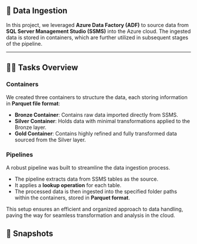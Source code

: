 ## 🚀 Data Ingestion  

In this project, we leveraged **Azure Data Factory (ADF)** to source data from **SQL Server Management Studio (SSMS)** into the Azure cloud. The ingested data is stored in containers, which are further utilized in subsequent stages of the pipeline.  

---

## 👨‍💻 **Tasks Overview**  

### **Containers**  
We created three containers to structure the data, each storing information in **Parquet file format**:  
- **Bronze Container**: Contains raw data imported directly from SSMS.  
- **Silver Container**: Holds data with minimal transformations applied to the Bronze layer.  
- **Gold Container**: Contains highly refined and fully transformed data sourced from the Silver layer.  

### **Pipelines**  
A robust pipeline was built to streamline the data ingestion process.  
- The pipeline extracts data from SSMS tables as the source.  
- It applies a **lookup operation** for each table.  
- The processed data is then ingested into the specified folder paths within the containers, stored in **Parquet format**.  

This setup ensures an efficient and organized approach to data handling, paving the way for seamless transformation and analysis in the cloud.

## 📸 Snapshots